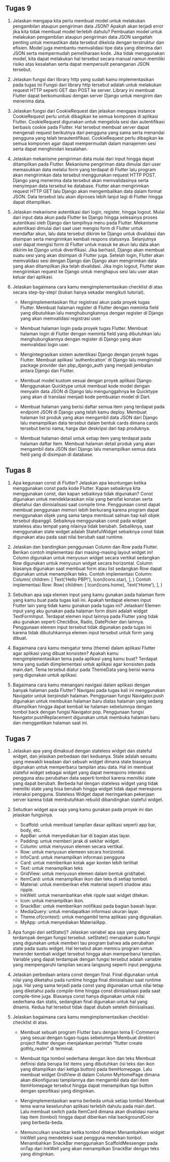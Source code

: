 ## Tugas 9
1. Jelaskan mengapa kita perlu membuat model untuk melakukan pengambilan ataupun pengiriman data JSON? Apakah akan terjadi error jika kita tidak membuat model terlebih dahulu?
    Pembuatan model untuk melakukan pengambilan ataupun pengiriman data JSON sangatlah penting untuk memastikan data tersebut dikelola dengan terstruktur dan efisien. Model juga membantu memvalidasi tipe data yang diterima dari JSON serta mempermudah pemeliharaan kode. Jika tidak menggunakan model, kita dapat melakukan hal tersebut secara manual namun memiliki risiko atas kesalahan serta dapat mempersulit penanganan JSON tersebut.

2. Jelaskan fungsi dari library http yang sudah kamu implementasikan pada tugas ini
    Fungsi dari library http tersebut adalah untuk melakukan request HTTP seperti GET dan POST ke server. Library ini membuat Flutter dapat berkomunikasi dengan server Django untuk mengirim dan menerima data.

3. Jelaskan fungsi dari CookieRequest dan jelaskan mengapa instance CookieRequest perlu untuk dibagikan ke semua komponen di aplikasi Flutter.
    CookieRequest digunakan untuk mengelola sesi dan autentifikasi berbasis cookie pada Flutter. Hal tersebut membuat server dapat mengenali request berikutnya dari pengguna yang sama serta menandai pengguna yang telah terautentifikasi. CookieRequest perlu dibagikan ke semua komponen agar dapat mempermudah dalam manajemen sesi serta dapat menghindari kesalahan.

4. Jelaskan mekanisme pengiriman data mulai dari input hingga dapat ditampilkan pada Flutter.
    Mekanisme pengiriman data dimulai dari user memasukkan data melalui form yang terdapat di Flutter lalu program akan mengirimkan data tersebut menggunakan request HTTP POST. Django yang menerima data tersebut akan memvalidasinya serta menyimpan data tersebut ke database. Flutter akan mengirimkan request HTTP GET lalu Django akan mengembalikan data dalam format JSON. Data tersebut lalu akan diproses lebih lanjut lagi di Flutter hingga dapat ditampilkan.

5. Jelaskan mekanisme autentikasi dari login, register, hingga logout. Mulai dari input data akun pada Flutter ke Django hingga selesainya proses autentikasi oleh Django dan tampilnya menu pada Flutter.
    Mekanisme autentikasi dimulai dari saat user mengisi form di Flutter untuk mendaftar akun, lalu data tersebut dikirim ke Django untuk divalidasi dan disimpan serta mengirimkan kembali respons statusnya. Selanjutnya user dapat mengisi form di Flutter untuk masuk ke akun lalu data akan dikirim ke Django untuk diverifikasi. Jika berhasil, Django akan membuat suatu sesi yang akan disimpan di Flutter juga.
    Setelah login, Flutter akan memvalidasi sesi dengan Django dan Django akan mengirimkan data yang akan ditampilkan jika telah divalidasi. Jika ingin logout, Flutter akan mengirimkan request ke Django untuk menghapus sesi lalu user akan keluar dari aplikasi.

6. Jelaskan bagaimana cara kamu mengimplementasikan checklist di atas secara step-by-step! (bukan hanya sekadar mengikuti tutorial).
    - Mengimplementasikan fitur registrasi akun pada proyek tugas Flutter.
        Membuat halaman register di Flutter dengan meminta field yang dibutuhkan lalu menghubungkannya dengan register di Django yang akan memvalidasi registrasi user.

    - Membuat halaman login pada proyek tugas Flutter.
        Membuat halaman login di Flutter dengan meminta field yang dibutuhkan lalu menghubungkannya dengan register di Django yang akan memvalidasi login user.

    - Mengintegrasikan sistem autentikasi Django dengan proyek tugas Flutter.
        Membuat aplikasi 'authentication' di Django lalu menginstall package provider dan pbp_django_auth yang menjadi jembatan antara Django dan Flutter.

    - Membuat model kustom sesuai dengan proyek aplikasi Django.
        Menggunakan Quicktype untuk membuat kode model dengan menyalin data JSON di Django lalu mengunggahnya ke Quicktype yang akan di translasi menjadi kode pembuatan model di Dart.

    - Membuat halaman yang berisi daftar semua item yang terdapat pada endpoint JSON di Django yang telah kamu deploy.
        Membuat halaman list produk yang akan mengambil data JSON dari Django lalu menampilkan data tersebut dalam bentuk cards dimana cards tersebut berisi nama, harga dan deskripsi dari tiap produknya.

    - Membuat halaman detail untuk setiap item yang terdapat pada halaman daftar Item.
        Membuat halaman detail produk yang akan mengambil data JSON dari Django lalu menampilkan semua data field yang di disimpan di database.

## Tugas 8
1. Apa kegunaan const di Flutter? Jelaskan apa keuntungan ketika menggunakan const pada kode Flutter. Kapan sebaiknya kita menggunakan const, dan kapan sebaiknya tidak digunakan?
    Const digunakan untuk mendeklarasikan nilai yang bersifat konstan serta diketahui dan diinisialisasi saat compile time. Penggunaan const dapat membuat penggunaan memori lebih berkurang karena program dapat menggunakan objek yang sama tanpa membuat salinan tiap kali objek tersebut dipanggil. Sebaiknya menggunakan const pada widget stateless atau tempat yang nilainya tidak berubah. Sebaliknya, saat menggunakan state widget adalah StatefulWidget sebaiknya const tidak digunakan atau pada saat nilai berubah saat runtime. 

2. Jelaskan dan bandingkan penggunaan Column dan Row pada Flutter. Berikan contoh implementasi dari masing-masing layout widget ini!
    Column digunakan untuk menyusun widget secara vertikal sedangkan Row digunakan untuk menyusun widget secara horizontal. Column biasanya digunakan saat membuat form atau list sedangkan Row dapat digunakan untuk menampilkan teks. 
    Contoh implementasi Column:
    Column(
        children: [
        Text('Hello PBP!'),
        Icon(Icons.star),
        ],
    )
    Contoh implementasi Row:
    Row(
        children: [
        Icon(Icons.home),
        Text('Home'),
        ],
    )

3. Sebutkan apa saja elemen input yang kamu gunakan pada halaman form yang kamu buat pada tugas kali ini. Apakah terdapat elemen input Flutter lain yang tidak kamu gunakan pada tugas ini? Jelaskan!
    Elemen input yang aku gunakan pada halaman form disini adalah widget TextFormInput. Terdapat elemen input lainnya pada Flutter yang tidak aku gunakan seperti CheckBox, Radio, DatePicker dan lainnya. Penggunaan elemen input tersebut tidak digunakan pada tugas ini karena tidak dibutuhkannya elemen input tersebut untuk form yang dibuat.

4. Bagaimana cara kamu mengatur tema (theme) dalam aplikasi Flutter agar aplikasi yang dibuat konsisten? Apakah kamu mengimplementasikan tema pada aplikasi yang kamu buat?
    Terdapat tema yang sudah diimplementasi untuk aplikasi agar konsisten pada main.dart. Tema tersebut diatur pada ThemeData yang berisi warna yang digunakan untuk aplikasi.

5. Bagaimana cara kamu menangani navigasi dalam aplikasi dengan banyak halaman pada Flutter?
    Navigasi pada tugas kali ini menggunakan Navigator untuk berpindah halaman. Penggunaan fungsi Navigator.push digunakan untuk membukan halaman baru diatas halaman yang sedang ditampilkan hingga dapat kembali ke halaman sebelumnya dengan tombol back dengan fungsi Navigator.pop. Penggunaan fungsi Navigator.pushReplacement digunakan untuk membuka halaman baru dan menggantikan halaman saat ini.

## Tugas 7
1. Jelaskan apa yang dimaksud dengan stateless widget dan stateful widget, dan jelaskan perbedaan dari keduanya.
    State adalah sesuatu yang mewakili keadaan dari sebuah widget dimana state biasanya digunakan untuk memperbarui tampilan atau data. Hal ini membuat stateful widget sebagai widget yang dapat merespons interaksi pengguna atau perubahan data seperti tombol karena memiliki state yang dapat berubah. Berbeda hal dengan stateless widget yang tidak memiliki state yang bisa berubah hingga widget tidak dapat merespons interaksi pengguna. Stateless Widget dapat meringankan pekerjaan server karena tidak membutuhkan rebuild dibandingkan stateful widget.

2. Sebutkan widget apa saja yang kamu gunakan pada proyek ini dan jelaskan fungsinya.
    - Scaffold: untuk membuat tampilan dasar aplikasi seperti app bar, body, etc.
    - AppBar: untuk menyediakan bar di bagian atas layar.
    - Padding: untuk memberi jarak di sekitar widget.
    - Column: untuk menyusun elemen secara vertikal.
    - Row: untuk menyusun elemeen secara horizontal.
    - InfoCard: untuk menampilkan informasi pengguna
    - Card: untuk memberikan kotak agar konten lebih terlihat
    - Text: untuk menampilkan teks
    - GridView: untuk menyusun elemen dalam bentuk grid/tabel.
    - ItemCard: untuk menampilkan ikon dan teks di setiap tombol.
    - Material: untuk memberikan efek material seperti shadow atau ripple.
    - InkWell: untuk menambahkan efek ripple saat widget ditekan.
    - Icon: untuk menampilkan ikon.
    - SnackBar: untuk memberikan notifikasi pada bagian bawah layar.
    - MediaQuery: untuk mendapatkan informasi ukuran layar.
    - Theme.of(context): untuk mengambil tema aplikasi yang digunakan.
    - MyApp: untuk menyediakan MaterialApp. 

3. Apa fungsi dari setState()? Jelaskan variabel apa saja yang dapat terdampak dengan fungsi tersebut.
    setState() merupakan suatu fungsi yang digunakan untuk memberi tau program bahwa ada perubahan state pada suatu widget. Hal tersebut akan memicu program untuk merender kembali widget tersebut hingga akan memperbarui tampilan. Variable yang dapat terdampak dengan fungsi tersebut adalah variable yang mempengaruhi tampilan secara langsung seperti input pengguna.


4. Jelaskan perbedaan antara const dengan final.
    Final digunakan untuk nilai yang diketahui pada runtime hingga final diinisialisasi saat runtime juga. Hal yang sama terjadi pada const yang digunakan untuk nilai tetap yang diketahui pada compile-time hingga const diinisialisasi pada saat compile-time juga. Biasanya const hanya digunakan untuk nilai sederhana dan statis, sedangkan final digunakan untuk hal yang dinamis. Kedua hal tersebut tidak dapat diubah seteleh diinisialisasi.

5. Jelaskan bagaimana cara kamu mengimplementasikan checklist-checklist di atas.
    - Membuat sebuah program Flutter baru dengan tema E-Commerce yang sesuai dengan tugas-tugas sebelumnya
        Membuat direktori project flutter dengan menjalankan perintah "flutter create gothly_realm" di terminal. 

    - Membuat tiga tombol sederhana dengan ikon dan teks
        Membuat definisi data berupa list items yang dibutuhkan (isi teks dan ikon yang ditampilkan dari ketiga button) pada ItemHomepage. Lalu membuat widget GridView di dalam Column MyHomePage dimana akan dikonfigurasi tampilannya dan mengambil data dari item ItemHomepage tersebut hingga dapat menampilkan tiga button dengan spesifikasi yang diinginkan.

    - Mengimplementasikan warna berbeda untuk setiap tombol
        Membuat tema warna keseluruhan aplikasi terlebih dahulu pada main.dart. Lalu membuat switch pada ItemCard dimana akan divalidasi nama tiap item (tombol) hingga dapat diberikan nilai backgroundColor yang berbeda-beda.

    - Memunculkan snackbar ketika tombol ditekan
        Menambahkan widget InkWell yang mendeteksi saat pengguna menekan tombol. Menambahkan SnackBar menggunakan ScaffoldMessenger pada onTap dari InkWell yang akan menampilkan SnackBar dengan teks yang diinginkan.